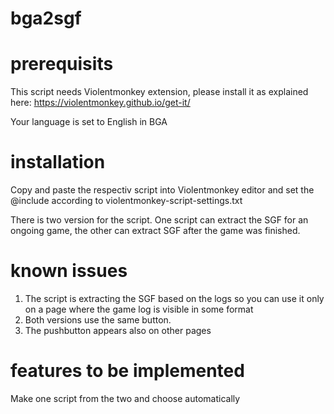 # bga2sgf

# prerequisits
This script needs Violentmonkey extension, please install it as explained here:
https://violentmonkey.github.io/get-it/

Your language is set to English in BGA

# installation
Copy and paste the respectiv script into Violentmonkey editor and set the @include according to violentmonkey-script-settings.txt

There is two version for the script. One script can extract the SGF for an ongoing game, the other can extract SGF after the game was finished.

# known issues
1. The script is extracting the SGF based on the logs so you can use it only on a page where the game log is visible in some format
2. Both versions use the same button.
3. The pushbutton appears also on other pages


# features to be implemented
Make one script from the two and choose automatically
